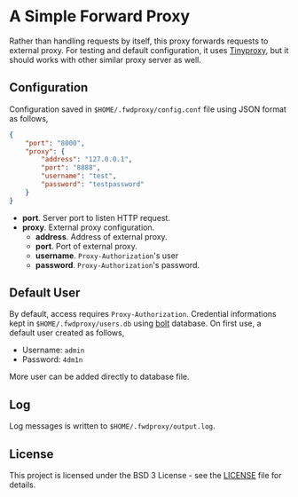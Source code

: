 # A Simple Forward Proxy

Rather than handling requests by itself, this proxy forwards requests to external proxy. For testing and default configuration, it uses [Tinyproxy](https://github.com/tinyproxy/tinyproxy), but it should works with other similar proxy server as well.

## Configuration

Configuration saved in `$HOME/.fwdproxy/config.conf` file using JSON format as follows,

```json
{
	"port": "8000",
	"proxy": {
		"address": "127.0.0.1",
		"port": "8888",
		"username": "test",
		"password": "testpassword"
	}
}
```

* **port**. Server port to listen HTTP request.
* **proxy**. External proxy configuration.
  * **address**. Address of external proxy.
  * **port**. Port of external proxy.
  * **username**. `Proxy-Authorization`'s user
  * **password**. `Proxy-Authorization`'s password.

## Default User
By default, access requires `Proxy-Authorization`. Credential informations kept in `$HOME/.fwdproxy/users.db` using [bolt](https://github.com/etcd-io/bbolt) database. On first use, a default user created as follows,

* Username: `admin`
* Password: `4dm1n`

More user can be added directly to database file.

## Log
Log messages is written to `$HOME/.fwdproxy/output.log`.

## License

This project is licensed under the BSD 3 License - see the [LICENSE](LICENSE) file for details.

